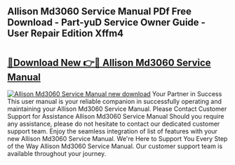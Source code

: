 ## Allison Md3060 Service Manual PDf Free Download - Part-yuD Service Owner Guide - User Repair Edition Xffm4

# <h2><a href="http://bc74539.oget.top/?id=Allison+Md3060+Service+Manual">🔗Download New 👉🔴 Allison Md3060 Service Manual</a></h2>

[![Allison Md3060 Service Manual new download](https://i.imgur.com/5g1atiW.png)](http://bc74539.oget.top/?id=Allison+Md3060+Service+Manual)
Your Partner in Success This user manual is your reliable companion in successfully operating and maintaining your Allison Md3060 Service Manual. Please Contact Customer Support for Assistance Allison Md3060 Service Manual Should you require any assistance, please do not hesitate to contact our dedicated customer support team. Enjoy the seamless integration of list of features with your new Allison Md3060 Service Manual. We're Here to Support You Every Step of the Way Allison Md3060 Service Manual. Our customer support team is available throughout your journey.
